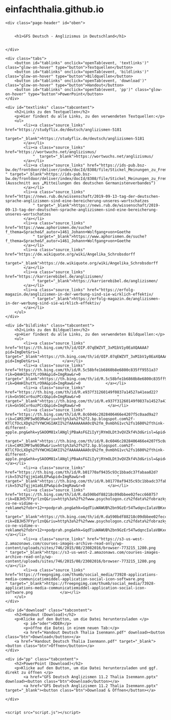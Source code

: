 # einfachthalia.github.io
<!DOCTYPE html>
<html>
<head>
	<meta charset="UTF-8">
	<title>GFS Deutsch</title>
	<link rel="stylesheet" href="style.css">
	<link rel="preconnect" href="https://fonts.googleapis.com">
<link rel="preconnect" href="https://fonts.gstatic.com" crossorigin>
<link href="https://fonts.googleapis.com/css2?family=Lato:ital,wght@0,100;0,300;0,400;1,100;1,300;1,400&family=Unbounded:wght@300&display=swap" rel="stylesheet">
</head>
<body>


	<div class="page-header" id="oben">
		
		
		<h1>GFS Deutsch - Anglizismus in Deutschland</h1>

		
	</div>
	  
	<div class="tabs">
		<button id="tablinks" onclick="openTab(event, 'textlinks')" class="glow-on-hover" type="button">Textquellen</button>
		<button id="tablinks" onclick="openTab(event, 'bildlinks')" class="glow-on-hover" type="button">Bildquellen</button>
		<button id="tablinks" onclick="openTab(event, 'download')" class="glow-on-hover" type="button">Handout</button>
		<button id="tablinks" onclick="openTab(event, 'pp')" class="glow-on-hover" type="button">PowerPoint</button>
	</div>
	
	<div id="textlinks" class="tabcontent">
		<h2>Links zu den Textquellen</h2>
		<p>Hier findest du alle Links, zu den verwendeten Textquellen:</p>
		<ul>
			<li><a class="source_links" href="https://studyflix.de/deutsch/anglizismen-5181
				" target="_blank">https://studyflix.de/deutsch/anglizismen-5181
			</a></li>
			<li><a class="source_links" href="https://wortwuchs.net/anglizismus/  
				"  target="_blank">https://wortwuchs.net/anglizismus/  
			</a></li>
			<li><a class="source_links" href="https://ids-pub.bsz-bw.de/frontdoor/deliver/index/docId/8308/file/Stickel_Meinungen_zu_Fremdwoertern_am_Beispiel_der_Anglizismen_im_heutigen_Deutsch_1984.pdf " target="_blank">https://ids-pub.bsz-bw.de/frontdoor/deliver/index/docId/8308/file/Stickel_Meinungen_zu_Fremdwoertern_am_Beispiel_der_Anglizismen_im_heutigen_Deutsch_1984.pdf (Ausschnitt aus „Mitteilungen des deutschen Germanistenverbandes“)
			</a></li>
			<li><a class="source_links" href="https://news.rub.de/wissenschaft/2019-09-13-tag-der-deutschen-sprache-anglizismen-sind-eine-bereicherung-unseres-wortschatzes
				" target="_blank">https://news.rub.de/wissenschaft/2019-09-13-tag-der-deutschen-sprache-anglizismen-sind-eine-bereicherung-unseres-wortschatzes
			</a></li>
			<li><a class="source_links" href="https://www.aphorismen.de/suche?f_thema=Sprache&f_autor=1461_Johann+Wolfgang+von+Goethe
				" target="_blank">https://www.aphorismen.de/suche?f_thema=Sprache&f_autor=1461_Johann+Wolfgang+von+Goethe
			</a></li>
			<li><a class="source_links" href="https://de.wikiquote.org/wiki/Angelika_Schrobsdorff
				" target="_blank">https://de.wikiquote.org/wiki/Angelika_Schrobsdorff
			</a></li>
			<li><a class="source_links" href="https://karrierebibel.de/anglizismen/
				" target="_blank">https://karrierebibel.de/anglizismen/
			</a></li>
			<li><a class="source_links" href="https://erfolg-magazin.de/anglizismen-in-der-werbung-sind-sie-wirklich-effektiv/
				" target="_blank">https://erfolg-magazin.de/anglizismen-in-der-werbung-sind-sie-wirklich-effektiv/
			</a></li>
		</ul>
	</div>

	<div id="bildlinks" class="tabcontent">
		<h2>Links zu den Bildquellen</h2>
		<p>Hier findest du alle Links, zu den verwendeten Bildquellen:</p>
		<ul>
			<li><a class="source_links" href="https://th.bing.com/th/id/OIP.07qEWZVT_3xM1bV1y0EaXQAAAA?pid=ImgDet&rs=1				" target="_blank">https://th.bing.com/th/id/OIP.07qEWZVT_3xM1bV1y0EaXQAAAA?pid=ImgDet&rs=1			</a></li>
			<li><a class="source_links" href="https://th.bing.com/th/id/R.5c58bfe1b6860b8e6800c835ff9551a3?rik=Q4mH1hutYLrO9A&pid=ImgRaw&r=0				"  target="_blank">https://th.bing.com/th/id/R.5c58bfe1b6860b8e6800c835ff9551a3?rik=Q4mH1hutYLrO9A&pid=ImgRaw&r=0			</a></li>
			<li><a class="source_links" href="https://th.bing.com/th/id/R.e937f31260149f0837a14527a41ead22?rik=Gn56Cvr6uzPCcQ&pid=ImgRaw&r=0				" target="_blank">https://th.bing.com/th/id/R.e937f31260149f0837a14527a41ead22?rik=Gn56Cvr6uzPCcQ&pid=ImgRaw&r=0			</a></li>
			<li><a class="source_links" href="https://th.bing.com/th/id/R.8c6046c2028406466e4207f5c0aad9a2?rik=C4M3JMF5w9EORw&riu=http%3a%2f%2f2.bp.blogspot.com%2f-KTlCfOcLXDg%2fVYWCHGIAKII%2fAAAAAAAA0cQ%2fm_0vmbhG1vc%2fs1600%2fthink-different-apple.png&ehk=ySAOOM81xlANgljPBaAsFGZiIyYjRYmOLDt3vQVZkf4%3d&risl=&pid=ImgRaw&r=0				" target="_blank">https://th.bing.com/th/id/R.8c6046c2028406466e4207f5c0aad9a2?rik=C4M3JMF5w9EORw&riu=http%3a%2f%2f2.bp.blogspot.com%2f-KTlCfOcLXDg%2fVYWCHGIAKII%2fAAAAAAAA0cQ%2fm_0vmbhG1vc%2fs1600%2fthink-different-apple.png&ehk=ySAOOM81xlANgljPBaAsFGZiIyYjRYmOLDt3vQVZkf4%3d&risl=&pid=ImgRaw&r=0			</a></li>
			<li><a class="source_links" href="https://th.bing.com/th/id/R.b01770af9435c93c1bbadc37fabaa82d?rik=53%2fqjjm1a6LEPw&pid=ImgRaw&r=0				" target="_blank">https://th.bing.com/th/id/R.b01770af9435c93c1bbadc37fabaa82d?rik=53%2fqjjm1a6LEPw&pid=ImgRaw&r=0			</a></li>
			<li><a class="source_links" href="https://th.bing.com/th/id/R.da590bdf88218c09dbbee02fecc66075?rik=EBJH57FYyrlznQ&riu=http%3a%2f%2fwww.psychologon.cz%2fdata%2fobrazky%2f343-co-ne-vidime-v-reklame%2fobr+12++podprah.png&ehk=GqdTiuWAWUB%2bn9GzEr54TwdqncIalaVBKxeOmBVgTr8%3d&risl=&pid=ImgRaw&r=0 				" target="_blank">https://th.bing.com/th/id/R.da590bdf88218c09dbbee02fecc66075?rik=EBJH57FYyrlznQ&riu=http%3a%2f%2fwww.psychologon.cz%2fdata%2fobrazky%2f343-co-ne-vidime-v-reklame%2fobr+12++podprah.png&ehk=GqdTiuWAWUB%2bn9GzEr54TwdqncIalaVBKxeOmBVgTr8%3d&risl=&pid=ImgRaw&r=0 			</a></li>
			<li><a class="source_links" href="https://s3-us-west-2.amazonaws.com/courses-images-archive-read-only/wp-content/uploads/sites/746/2015/08/23082016/browser-773215_1280.png				" target="_blank">https://s3-us-west-2.amazonaws.com/courses-images-archive-read-only/wp-content/uploads/sites/746/2015/08/23082016/browser-773215_1280.png			</a></li>
			<li><a class="source_links" href="https://freepngimg.com/thumb/social_media/73928-applications-media-communicatiemiddel-application-social-icon-software.png				" target="_blank">https://freepngimg.com/thumb/social_media/73928-applications-media-communicatiemiddel-application-social-icon-software.png			</a></li>
		</ul>
	</div>

	<div id="download" class="tabcontent">
		<h2>Handout (Download)</h2>
		<p>Klicke auf den Button, um die Datei herunterzuladen </p>
			<p id="oder">ODER</p>
			<p>öffne die Datei in einem neuen Tab:</p>
			<a href="Handout Deutsch Thalia Isenmann.pdf" download><button class="btn">Download</button></a>
		<a href="Handout Deutsch Thalia Isenmann.pdf" target="_blank"><button class="btn">Öffnen</button></a>
	</div>

	<div id="pp" class="tabcontent">
		<h2>PowerPoint (Download)</h2>
		<p>Klicke auf den Button, um die Datei herunterzuladen und ggf. direkt zu öffnen </p>
			<a href="GFS Deutsch Anglizismen 11.2 Thalia Isenmann.pptx" download><button class="btn">Download</button></a>
			<a href="GFS Deutsch Anglizismen 11.2 Thalia Isenmann.pptx" target="_blank"><button class="btn">Download & Öffnen</button></a>
		
	</div>
	

	<script src="script.js"></script>
</body>
</html>
